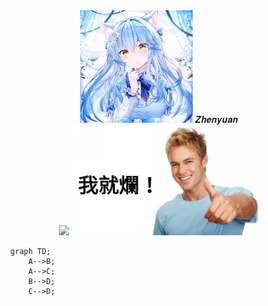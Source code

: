 <div align="center">
    <img src="./avatar.jpg" style="width:180px; height:180px;">
    𝒁𝒉𝒆𝒏𝒚𝒖𝒂𝒏
</div>

<div align="center">
  <a href="https://discord.gg/ZwJ876pNvm"><img src="https://discord.com/api/guilds/992455685835063346/widget.png?style=banner4"></a>
  <img src="./Isuck.png" width="300"> 
</div>

```mermaid
  graph TD;
      A-->B;
      A-->C;
      B-->D;
      C-->D;
```
